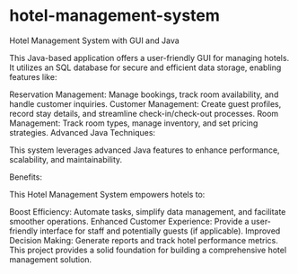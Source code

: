 # hotel-management-system

Hotel Management System with GUI and Java

This Java-based application offers a user-friendly GUI for managing hotels. It utilizes an SQL database for secure and efficient data storage, enabling features like:

Reservation Management: Manage bookings, track room availability, and handle customer inquiries.
Customer Management: Create guest profiles, record stay details, and streamline check-in/check-out processes.
Room Management: Track room types, manage inventory, and set pricing strategies.
Advanced Java Techniques:

This system leverages advanced Java features to enhance performance, scalability, and maintainability.

Benefits:

This Hotel Management System empowers hotels to:

Boost Efficiency: Automate tasks, simplify data management, and facilitate smoother operations.
Enhanced Customer Experience: Provide a user-friendly interface for staff and potentially guests (if applicable).
Improved Decision Making: Generate reports and track hotel performance metrics.
This project provides a solid foundation for building a comprehensive hotel management solution.
